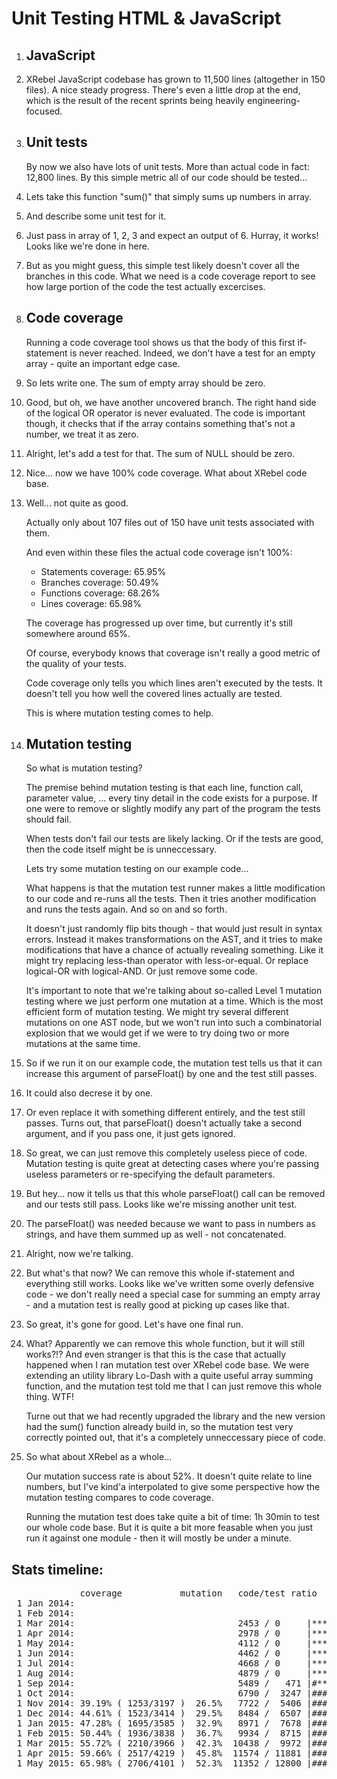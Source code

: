 # Unit Testing HTML & JavaScript

 1. ## JavaScript

 2. XRebel JavaScript codebase has grown to 11,500 lines (altogether in 150 files).
    A nice steady progress.  There's even a little drop at the end, which is the result
    of the recent sprints being heavily engineering-focused.

 3. ## Unit tests

    By now we also have lots of unit tests. More than actual code in fact: 12,800 lines.
    By this simple metric all of our code should be tested...

 4. Lets take this function "sum()" that simply sums up numbers in array.

 5. And describe some unit test for it.

 6. Just pass in array of 1, 2, 3 and expect an output of 6.  Hurray, it works!
    Looks like we're done in here.

 7. But as you might guess, this simple test likely doesn't cover all the branches
    in this code.  What we need is a code coverage report to see how large portion
    of the code the test actually excercises.

 8. ## Code coverage

    Running a code coverage tool shows us that the body of this first if-statement
    is never reached. Indeed, we don't have a test for an empty array - quite an
    important edge case.

 9. So lets write one. The sum of empty array should be zero.

10. Good, but oh, we have another uncovered branch.  The right hand side of
    the logical OR operator is never evaluated.  The code is important though,
    it checks that if the array contains something that's not a number, we treat
    it as zero.

11. Alright, let's add a test for that.  The sum of NULL should be zero.

12. Nice... now we have 100% code coverage.  What about XRebel code base.

13. Well... not quite as good.

    Actually only about 107 files out of 150 have unit tests associated with them.

    And even within these files the actual code coverage isn't 100%:

    - Statements coverage: 65.95%
    - Branches coverage: 50.49%
    - Functions coverage: 68.26%
    - Lines coverage: 65.98%

    The coverage has progressed up over time, but currently it's still somewhere around 65%.

    Of course, everybody knows that coverage isn't really a good metric of the quality
    of your tests.

    Code coverage only tells you which lines aren't executed by the tests.
    It doesn't tell you how well the covered lines actually are tested.

    This is where mutation testing comes to help.

14. ## Mutation testing

    So what is mutation testing?

    The premise behind mutation testing is that each line, function call, parameter value,
    ... every tiny detail in the code exists for a purpose. If one were to remove or slightly
    modify any part of the program the tests should fail.

    When tests don't fail our tests are likely lacking. Or if the tests are good, then the
    code itself might be is unneccessary.

    Lets try some mutation testing on our example code...

    What happens is that the mutation test runner makes a little modification to our code
    and re-runs all the tests. Then it tries another modification and runs the tests again.
    And so on and so forth.

    It doesn't just randomly flip bits though - that would just result in syntax errors.
    Instead it makes transformations on the AST, and it tries to make modifications that
    have a chance of actually revealing something.  Like it might try replacing less-than
    operator with less-or-equal.  Or replace logical-OR with logical-AND. Or just remove
    some code.

    It's important to note that we're talking about so-called Level 1 mutation testing where
    we just perform one mutation at a time.  Which is the most efficient form of mutation
    testing.  We might try several different mutations on one AST node, but we won't run into
    such a combinatorial explosion that we would get if we were to try doing two or more
    mutations at the same time.

15. So if we run it on our example code, the mutation test tells us that it can increase
    this argument of parseFloat() by one and the test still passes.

16. It could also decrese it by one.

17. Or even replace it with something different entirely, and the test still passes.
    Turns out, that parseFloat() doesn't actually take a second argument, and if you pass
    one, it just gets ignored.

18. So great, we can just remove this completely useless piece of code.
    Mutation testing is quite great at detecting cases where you're passing useless
    parameters or re-specifying the default parameters.

19. But hey... now it tells us that this whole parseFloat() call can be removed
    and our tests still pass.  Looks like we're missing another unit test.

20. The parseFloat() was needed because we want to pass in numbers as strings, and
    have them summed up as well - not concatenated.

21. Alright, now we're talking.

22. But what's that now? We can remove this whole if-statement and everything still
    works.  Looks like we've written some overly defensive code - we don't really need
    a special case for summing an empty array - and a mutation test is really good at
    picking up cases like that.

23. So great, it's gone for good.  Let's have one final run.

24. What? Apparently we can remove this whole function, but it will still works?!?
    And even stranger is that this is the case that actually happened when I ran
    mutation test over XRebel code base.  We were extending an utility library Lo-Dash
    with a quite useful array summing function, and the mutation test told me that I can
    just remove this whole thing. WTF!

    Turne out that we had recently upgraded the library and the new version had the
    sum() function already build in, so the mutation test very correctly pointed out,
    that it's a completely unneccessary piece of code.

25. So what about XRebel as a whole...

    Our mutation success rate is about 52%.  It doesn't quite relate to line numbers,
    but I've kind'a interpolated to give some perspective how the mutation testing
    compares to code coverage.

    Running the mutation test does take quite a bit of time: 1h 30min to test our whole
    code base. But it is quite a bit more feasable when you just run it against one module -
    then it will mostly be under a minute.

## Stats timeline:

<pre>
             coverage           mutation   code/test ratio
 1 Jan 2014:
 1 Feb 2014:
 1 Mar 2014:                               2453 / 0     |****
 1 Apr 2014:                               2978 / 0     |****
 1 May 2014:                               4112 / 0     |*****
 1 Jun 2014:                               4462 / 0     |*****
 1 Jul 2014:                               4668 / 0     |*****
 1 Aug 2014:                               4879 / 0     |*****
 1 Sep 2014:                               5489 /   471 |#*****
 1 Oct 2014:                               6790 /  3247 |###*******
 1 Nov 2014: 39.19% ( 1253/3197 )  26.5%   7722 /  5406 |#####********
 1 Dec 2014: 44.61% ( 1523/3414 )  29.5%   8484 /  6507 |#######********
 1 Jan 2015: 47.28% ( 1695/3585 )  32.9%   8971 /  7678 |########*********
 1 Feb 2015: 50.44% ( 1936/3838 )  36.7%   9934 /  8715 |#########**********
 1 Mar 2015: 55.72% ( 2210/3966 )  42.3%  10438 /  9972 |##########**********
 1 Apr 2015: 59.66% ( 2517/4219 )  45.8%  11574 / 11881 |############************
 1 May 2015: 65.98% ( 2706/4101 )  52.3%  11352 / 12800 |#############************
</pre>
